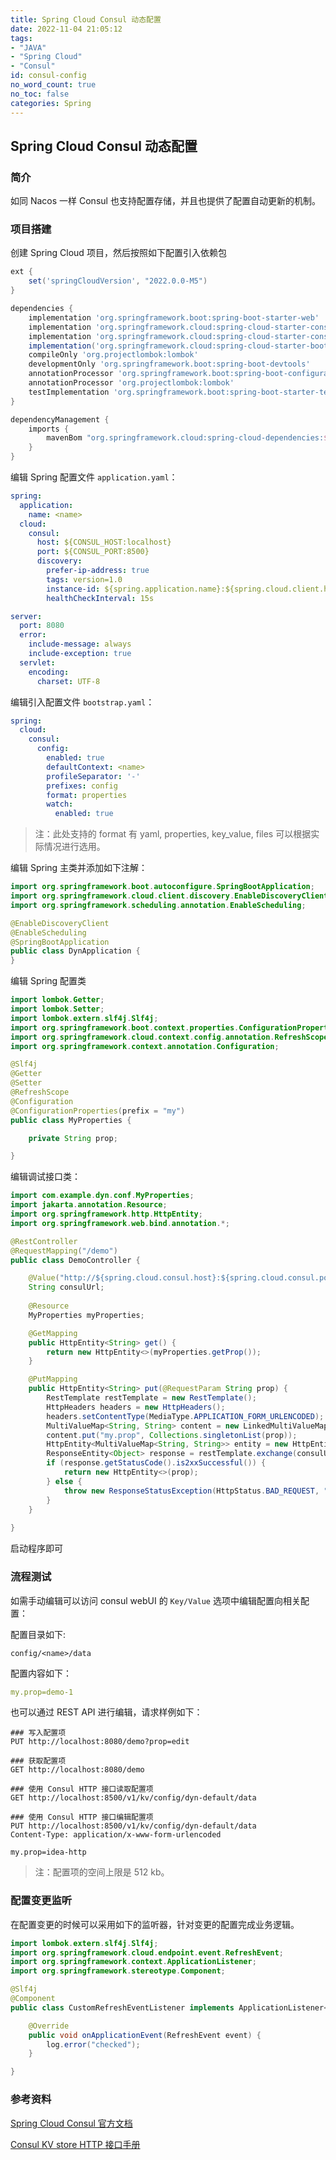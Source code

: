 ```yaml
---
title: Spring Cloud Consul 动态配置
date: 2022-11-04 21:05:12
tags:
- "JAVA"
- "Spring Cloud"
- "Consul"
id: consul-config
no_word_count: true
no_toc: false
categories: Spring
---
```


## Spring Cloud Consul 动态配置

### 简介

如同 Nacos 一样 Consul 也支持配置存储，并且也提供了配置自动更新的机制。

### 项目搭建

创建 Spring Cloud 项目，然后按照如下配置引入依赖包

```groovy
ext {
    set('springCloudVersion', "2022.0.0-M5")
}

dependencies {
    implementation 'org.springframework.boot:spring-boot-starter-web'
    implementation 'org.springframework.cloud:spring-cloud-starter-consul-config'
    implementation 'org.springframework.cloud:spring-cloud-starter-consul-discovery'
    implementation('org.springframework.cloud:spring-cloud-starter-bootstrap')
    compileOnly 'org.projectlombok:lombok'
    developmentOnly 'org.springframework.boot:spring-boot-devtools'
    annotationProcessor 'org.springframework.boot:spring-boot-configuration-processor'
    annotationProcessor 'org.projectlombok:lombok'
    testImplementation 'org.springframework.boot:spring-boot-starter-test'
}

dependencyManagement {
    imports {
        mavenBom "org.springframework.cloud:spring-cloud-dependencies:${springCloudVersion}"
    }
}
```

编辑 Spring 配置文件 `application.yaml`：

```yaml
spring:
  application:
    name: <name>
  cloud:
    consul:
      host: ${CONSUL_HOST:localhost}
      port: ${CONSUL_PORT:8500}
      discovery:
        prefer-ip-address: true
        tags: version=1.0
        instance-id: ${spring.application.name}:${spring.cloud.client.hostname}:${spring.cloud.client.ip-address}:${server.port}
        healthCheckInterval: 15s

server:
  port: 8080
  error:
    include-message: always
    include-exception: true
  servlet:
    encoding:
      charset: UTF-8
```

编辑引入配置文件 `bootstrap.yaml`：

```yaml
spring:
  cloud:
    consul:
      config:
        enabled: true
        defaultContext: <name>
        profileSeparator: '-'
        prefixes: config
        format: properties
        watch:
          enabled: true
```

> 注：此处支持的 format 有 yaml, properties, key_value, files 可以根据实际情况进行选用。

编辑 Spring 主类并添加如下注解：

```java
import org.springframework.boot.autoconfigure.SpringBootApplication;
import org.springframework.cloud.client.discovery.EnableDiscoveryClient;
import org.springframework.scheduling.annotation.EnableScheduling;

@EnableDiscoveryClient
@EnableScheduling
@SpringBootApplication
public class DynApplication {
}
```

编辑 Spring 配置类

```java
import lombok.Getter;
import lombok.Setter;
import lombok.extern.slf4j.Slf4j;
import org.springframework.boot.context.properties.ConfigurationProperties;
import org.springframework.cloud.context.config.annotation.RefreshScope;
import org.springframework.context.annotation.Configuration;

@Slf4j
@Getter
@Setter
@RefreshScope
@Configuration
@ConfigurationProperties(prefix = "my")
public class MyProperties {

    private String prop;

}
```

编辑调试接口类：

```java
import com.example.dyn.conf.MyProperties;
import jakarta.annotation.Resource;
import org.springframework.http.HttpEntity;
import org.springframework.web.bind.annotation.*;

@RestController
@RequestMapping("/demo")
public class DemoController {

    @Value("http://${spring.cloud.consul.host}:${spring.cloud.consul.port}/v1/kv/${spring.cloud.consul.config.prefixes}/${spring.cloud.consul.config.defaultContext}-${spring.profiles.active}/data")
    String consulUrl;
    
    @Resource
    MyProperties myProperties;

    @GetMapping
    public HttpEntity<String> get() {
        return new HttpEntity<>(myProperties.getProp());
    }

    @PutMapping
    public HttpEntity<String> put(@RequestParam String prop) {
        RestTemplate restTemplate = new RestTemplate();
        HttpHeaders headers = new HttpHeaders();
        headers.setContentType(MediaType.APPLICATION_FORM_URLENCODED);
        MultiValueMap<String, String> content = new LinkedMultiValueMap<>();
        content.put("my.prop", Collections.singletonList(prop));
        HttpEntity<MultiValueMap<String, String>> entity = new HttpEntity<>(content, headers);
        ResponseEntity<Object> response = restTemplate.exchange(consulUrl, HttpMethod.PUT, entity, Object.class);
        if (response.getStatusCode().is2xxSuccessful()) {
            return new HttpEntity<>(prop);
        } else {
            throw new ResponseStatusException(HttpStatus.BAD_REQUEST, "consul set error");
        }
    }
    
}
```

启动程序即可

### 流程测试

如需手动编辑可以访问 consul webUI 的 `Key/Value` 选项中编辑配置向相关配置：

配置目录如下:

```text
config/<name>/data
```

配置内容如下：

```yaml
my.prop=demo-1
```

也可以通过 REST API 进行编辑，请求样例如下：

```http request
### 写入配置项
PUT http://localhost:8080/demo?prop=edit

### 获取配置项
GET http://localhost:8080/demo

### 使用 Consul HTTP 接口读取配置项
GET http://localhost:8500/v1/kv/config/dyn-default/data

### 使用 Consul HTTP 接口编辑配置项
PUT http://localhost:8500/v1/kv/config/dyn-default/data
Content-Type: application/x-www-form-urlencoded

my.prop=idea-http
```

> 注：配置项的空间上限是 512 kb。
 
### 配置变更监听

在配置变更的时候可以采用如下的监听器，针对变更的配置完成业务逻辑。

```java
import lombok.extern.slf4j.Slf4j;
import org.springframework.cloud.endpoint.event.RefreshEvent;
import org.springframework.context.ApplicationListener;
import org.springframework.stereotype.Component;

@Slf4j
@Component
public class CustomRefreshEventListener implements ApplicationListener<RefreshEvent> {

    @Override
    public void onApplicationEvent(RefreshEvent event) {
        log.error("checked");
    }

}
```

### 参考资料

[Spring Cloud Consul 官方文档](https://docs.spring.io/spring-cloud-consul/docs/current/reference/html/#spring-cloud-consul-config)

[Consul KV store HTTP 接口手册](https://developer.hashicorp.com/consul/api-docs/kv)
